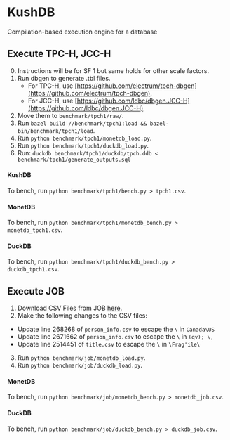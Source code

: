 # KushDB
Compilation-based execution engine for a database

## Execute TPC-H, JCC-H
0. Instructions will be for SF 1 but same holds for other scale factors.
1. Run dbgen to generate .tbl files.
    - For TPC-H, use [https://github.com/electrum/tpch-dbgen](https://github.com/electrum/tpch-dbgen).
    - For JCC-H, use [https://github.com/ldbc/dbgen.JCC-H](https://github.com/ldbc/dbgen.JCC-H).
2. Move them to `benchmark/tpch1/raw/`.
3. Run `bazel build //benchmark/tpch1:load && bazel-bin/benchmark/tpch1/load`.
4. Run `python benchmark/tpch1/monetdb_load.py`.
5. Run `python benchmark/tpch1/duckdb_load.py`.
6. Run: `duckdb benchmark/tpch1/duckdb/tpch.ddb < benchmark/tpch1/generate_outputs.sql`

#### KushDB
To bench, run `python benchmark/tpch1/bench.py > tpch1.csv`.

#### MonetDB
To bench, run `python benchmark/tpch1/monetdb_bench.py > monetdb_tpch1.csv`.

#### DuckDB
To bench, run `python benchmark/tpch1/duckdb_bench.py > duckdb_tpch1.csv`.

## Execute JOB
1. Download CSV Files from JOB [here](https://github.com/gregrahn/join-order-benchmark).
2. Make the following changes to the CSV files:
- Update line 268268 of `person_info.csv` to escape the `\` in `Canada\US`
- Update line 2671662 of `person_info.csv` to escape the `\` in `(qv); \,`
- Update line 2514451 of `title.csv` to escape the `\` in `\Frag'ile\`
3. Run `python benchmark/job/monetdb_load.py`.
4. Run `python benchmark/job/duckdb_load.py`.

#### MonetDB
To bench, run `python benchmark/job/monetdb_bench.py > monetdb_job.csv`.

#### DuckDB
To bench, run `python benchmark/job/duckdb_bench.py > duckdb_job.csv`.
